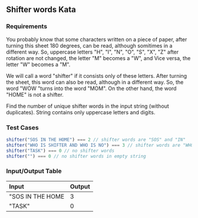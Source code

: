 ## Shifter words Kata

### Requirements 

You probably know that some characters written on a piece of paper, after turning this sheet 180 degrees, can be read, although somitimes in a different way. So, uppercase letters "H", "I", "N", "O", "S", "X", "Z" after rotation are not changed, the letter "M" becomes a "W", and Vice versa, the letter "W" becomes a "M".

We will call a word "shifter" if it consists only of these letters. After turning the sheet, this word can also be read, although in a different way. So, the word "WOW "turns into the word "MOM". On the other hand, the word "HOME" is not a shifter.

Find the number of unique shifter words in the input string (without duplicates). String contains only uppercase letters and digits.

### Test Cases

```JavaScript
shifter("SOS IN THE HOME") === 2 // shifter words are "SOS" and "IN"
shifter("WHO IS SHIFTER AND WHO IS NO") === 3 // shifter words are "WHO", "IS", "NO"
shifter("TASK") === 0 // no shifter words
shifter("") === 0 // no shifter words in empty string
```

### Input/Output Table

| Input             | Output             |
| :---------------- | :----------------- |
| "SOS IN THE HOME              | 3               |
| "TASK"             | 0              |


